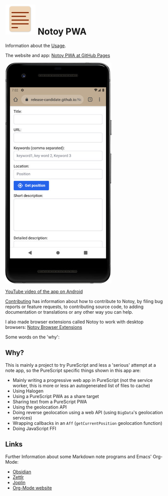 # ![](./images/transparent_96.png) Notoy PWA

Information about the [Usage](./usage.md).

The website and app: [Notoy PWA at GitHub Pages](https://release-candidate.github.io/Notoy-PWA/http/index.html)

![Notoy app on mobile](./images/android.jpg)

[YouTube video of the app on Android](https://youtu.be/xJgV62jFl-s)

[Contributing](./contributing.md) has information about how to contribute to Notoy, by filing bug reports or feature requests, to contributing source code, to adding documentation or translations or any other way you can help.

I also made browser extensions called Notoy to work with desktop browsers: [Notoy Browser Extensions](https://github.com/Release-Candidate/Notoy-BrowserExtensions)

Some words on the 'why':

## Why?

This is mainly a project to try PureScript and less a 'serious' attempt at a note app, so the PureScript specific things shown in this app are:

- Mainly writing a progressive web app in PureScript (not the service worker, this is more or less an autogenerated list of files to cache)
- Using Halogen
- Using a PureScript PWA as a share target
- Sharing text from a PureScript PWA
- Using the geolocation API
- Doing reverse geolocation using a web API (using `BigData`'s geolocation services)
- Wrapping callbacks in an `Aff` (`getCurrentPosition` geolocation function)
- Doing JavaScript FFI

## Links

Further Information about some Markdown note programs and Emacs' Org-Mode:

- [Obsidian](https://obsidian.md/)
- [Zettlr](https://zettlr.com/)
- [Joplin](https://joplinapp.org/)
- [Org-Mode website](https://orgmode.org/)
